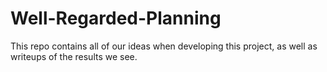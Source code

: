 # Well-Regarded-Planning

This repo contains all of our ideas when developing this project, as well as writeups of the results we see. 
